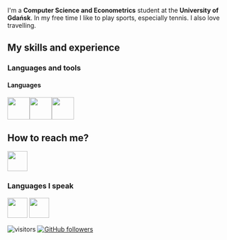 I'm a **Computer Science and Econometrics** student at the **University of Gdańsk**. 
In my free time I like to play sports, especially tennis. I also love travelling.

## My skills and experience

### Languages and tools

#### Languages
<img height=50  src="https://cdn.jsdelivr.net/gh/devicons/devicon/icons/csharp/csharp-original.svg"/><img height=50 src="https://cdn.jsdelivr.net/gh/devicons/devicon/icons/java/java-original.svg"/><img height=50 src=""/>

## How to reach me? 

<a href="https://www.facebook.com/ola.ben13/">
    <img height="45" src="https://cdn1.iconfinder.com/data/icons/social-media-2285/512/Colored_Facebook3_svg-512.png"/>
</a>

### Languages I speak
<img height="45" src="https://cdn-icons-png.flaticon.com/128/197/197529.png"/> <img height="45" src="https://cdn-icons-png.flaticon.com/128/197/197374.png"/>



![visitors](https://visitor-badge.glitch.me/badge?page_id=OlaBend) [![GitHub followers](https://img.shields.io/github/followers/OlaBend.svg?style=social&label=Follow&maxAge=2592000)](https://github.com/OlaBend?tab=followers)

<!---
OlaBend/OlaBend is a ✨ special ✨ repository because its `README.md` (this file) appears on your GitHub profile.
You can click the Preview link to take a look at your changes.
--->
